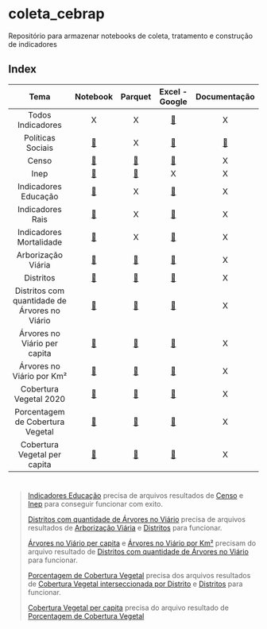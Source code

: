 # coleta_cebrap
Repositório para armazenar notebooks de coleta, tratamento e construção de indicadores

## Index
Tema|Notebook|Parquet|Excel - Google|Documentação|
|:-:|:-:|:-:|:-:|:-:|
|Todos Indicadores|X|X|[:link:][todos-indicadores-excel-google]|X|
|Políticas Sociais|[:link:][politicas-sociais-notebook]|X|[:link:][todos-indicadores-excel-google]|[:link:][politicas-sociais-doc]|
|Censo|[:link:][Censo-notebook]|[:link:][Censo-parquet]|[:link:][Censo-Excel-Google]|X|
|Inep|[:link:][Inep-notebook]|[:link:][Inep-parquet]|X|X|
|Indicadores Educação|[:link:][Indicadores-Educação-notebook]|X|[:link:][Indicadores-Educação-Excel-Google]|X|
|Indicadores Rais|[:link:][Indicadores-Rais-notebook]|X|[:link:][Indicadores-Rais-Excel-Google]|X|
|Indicadores Mortalidade|[:link:][indicadores-mortalidade-notebook]|X|[:link:][indicadores-mortalidade-excel-google]|X|
|Arborização Viária|[:link:][arborizacao-viaria-notebook]|[:link:][arborizacao-viaria-parquet]|[:link:][arborizacao-viaria-excel]|X|
|Distritos|[:link:][distritos-notebook]|[:link:][distritos-parquet]|[:link:][distritos-excel]|X|
|Distritos com quantidade de Árvores no Viário|[:link:][distritos-qtdd-arv-notebook]|[:link:][distritos-qtdd-arv-parquet]|[:link:][distritos-qtdd-arv-excel]|X|
|Árvores no Viário per capita|[:link:][arvores-per-capita-notebook]|[:link:][arvores-per-capita-parquet]|[:link:][arvores-per-capita-excel]|X|
|Árvores no Viário por Km²|[:link:][arvores-km-2-notebook]|[:link:][arvores-km-2-parquet]|[:link:][arvores-km-2-excel]|X|
|Cobertura Vegetal 2020|[:link:][cobertura-vegetal-notebook]|[:link:][cobertura-vegetal-parquet]|[:link:][cobertura-vegetal-excel]|X|
|Porcentagem de Cobertura Vegetal|[:link:][pct-cobertura-vegetal-notebook]|[:link:][pct-cobertura-vegetal-parquet]|[:link:][pct-cobertura-vegetal-excel]|X|
|Cobertura Vegetal per capita|[:link:][cobertura-vegetal-pcapita-notebook]|[:link:][cobertura-vegetal-pcapita-parquet]|[:link:][cobertura-vegetal-pcapita-excel]|X|

[Censo-notebook]: notebooks/colab/[cebrap]ibge_censo_setor_censitario.ipynb
[Censo-parquet]: https://drive.google.com/file/d/1WNv6iCmwaJzcXZvR2eHJSUcJvLUgnB1p/view?usp=sharing
[Censo-Excel-Google]: https://docs.google.com/spreadsheets/d/1DmwjVZN6-JCkBcyCk9vjl8IHpKY3sJ4Q/edit?usp=sharing&ouid=115854210799010302684&rtpof=true&sd=true

[politicas-sociais-notebook]: notebooks/colab/Pol%C3%ADticas%20Sociais/%5Bcebrap%5Dpoliticas_sociais.ipynb
[politicas-sociais-excel]: https://docs.google.com/spreadsheets/d/1c9SFkieO3DxosE4dspzBH3siB6c-j2UP/edit?pli=1&gid=204225681#gid=204225681
[politicas-sociais-doc]: docs/README.md

[Inep-notebook]: notebooks/colab/[cebrap]coleta_dados_educacao.ipynb
[Inep-parquet]: https://drive.google.com/file/d/1VCEejCcjFTEWfzPnCN4RWltAVZ3sZXxd/view?usp=sharing

[Indicadores-Educação-notebook]: notebooks/colab/[cebrap]indicadores_educacao.ipynb
[Indicadores-Educação-Excel-Google]: https://docs.google.com/spreadsheets/d/1QhZWl12L0Zu5zb5YQt6hscLNxvo2DWwx/edit?usp=sharing&ouid=115854210799010302684&rtpof=true&sd=true

[Indicadores-Rais-notebook]: notebooks/colab/[cebrap]indicadores_rais.ipynb
[Indicadores-Rais-Excel-Google]: https://docs.google.com/spreadsheets/d/12-92rKnLDn2XzJ3ESS-qJGu_ijRveM3L/edit?gid=1044977796#gid=1044977796

[indicadores-mortalidade-notebook]: notebooks/colab/[cebrap]indicadores_mortalidade.ipynb
[indicadores-mortalidade-excel-google]: https://docs.google.com/spreadsheets/d/1wDRZC8e1xuYIk99AHdjL5LkIFevf_6HU/edit?usp=sharing&ouid=115854210799010302684&rtpof=true&sd=true

[todos-indicadores-excel-google]: https://docs.google.com/spreadsheets/d/130ygeu4QAfmYdpcrA5C7I4BTrzUEJIM8/edit?usp=drive_web&ouid=115854210799010302684&rtpof=true

[arborizacao-viaria-notebook]: notebooks/jupyter/arborizacao_viaria/carregar_dados/malha_arborizacao_viaria.ipynb
[arborizacao-viaria-parquet]: https://drive.google.com/file/d/1yVm9x89TgSTJv6iaaHuG92VVMC-QpGCp/view?usp=drive_link
[arborizacao-viaria-excel]: https://docs.google.com/spreadsheets/d/1JFG6UZ21n286V6e6O2eISYnnfbnk7SB8/edit?usp=drive_link&ouid=104569777283565556490&rtpof=true&sd=true

[distritos-notebook]: notebooks/jupyter/arborizacao_viaria/carregar_dados/malha_distritos.ipynb
[distritos-parquet]: https://drive.google.com/file/d/1pofZK47J5I80Ipv4HByFlUC1fsCm9PE5/view?usp=drive_link
[distritos-excel]: https://docs.google.com/spreadsheets/d/1MZ38WV7JoVY1XawRmXvzz8eeghPW65TY/edit?usp=drive_link&ouid=104569777283565556490&rtpof=true&sd=trues

[distritos-qtdd-arv-notebook]: notebooks/jupyter/arborizacao_viaria/tratamento_dados/[prefeitura]arborizacao_viaria_qtd.ipynb
[distritos-qtdd-arv-parquet]: https://drive.google.com/file/d/1L6xnz-wBuo-mhTbtFcm4PxkfAZwldtkz/view?usp=drive_link
[distritos-qtdd-arv-excel]: https://docs.google.com/spreadsheets/d/1GfPqYOX_vOqR1yvJj5VQElmeX6-jBvLO/edit?usp=drive_link&ouid=104569777283565556490&rtpof=true&sd=true

[arvores-per-capita-notebook]: notebooks/jupyter/arborizacao_viaria/tratamento_dados/[prefeitura]arborizacao_viaria_per_capita.ipynb
[arvores-per-capita-parquet]: https://drive.google.com/file/d/1x8orGry56RBNNDXa10KYSB6ZdoKMdPUO/view?usp=drive_link
[arvores-per-capita-excel]: https://docs.google.com/spreadsheets/d/1EZft0Dkt4h5tyrpIMww70oux-PZY29nG/edit?usp=drive_link&ouid=104569777283565556490&rtpof=true&sd=true

[arvores-km-2-notebook]: notebooks/jupyter/arborizacao_viaria/tratamento_dados/[prefeitura]arborizacao_viaria_km_2.ipynb
[arvores-km-2-parquet]: https://drive.google.com/file/d/15muVH24CP03qk3y60ctnd6NX7gkPeZya/view?usp=drive_link
[arvores-km-2-excel]: https://docs.google.com/spreadsheets/d/1jNweHIS7YvwtNN98Y1Zj4twWJxYyI99Q/edit?usp=drive_link&ouid=104569777283565556490&rtpof=true&sd=true

 
[cobertura-vegetal-notebook]: notebooks/jupyter/cobertura_vegetal/download_data/malha_cobertura_vegetal.ipynb
[cobertura-vegetal-parquet]: https://drive.google.com/file/d/11h0X3DGcLN1_dy-HLl1boXynvUt29obx/view?usp=drive_link
[cobertura-vegetal-excel]: https://docs.google.com/spreadsheets/d/1ysS6IgFyk-HturNcIYkAzv-Y-984kVzk/edit?usp=drive_link&ouid=104569777283565556490&rtpof=true&sd=true

[pct-cobertura-vegetal-notebook]: notebooks/jupyter/cobertura_vegetal/treat_data/[cebrap]cobertura_vegetal_por_distrito.ipynb
[pct-cobertura-vegetal-parquet]: https://drive.google.com/file/d/11PQ_Ah6Rlu0AL3RMGomcWim-Dt81bg9I/view?usp=drive_link
[pct-cobertura-vegetal-excel]: https://docs.google.com/spreadsheets/d/16d2gSjdFUXJF6eXJvGI629bkiBfPKuDm/edit?usp=drive_link&ouid=104569777283565556490&rtpof=true&sd=true

[cobertura-vegetal-pcapita-notebook]: notebooks/jupyter/cobertura_vegetal/treat_data/[cebrap]cobertura_vegetal_per_capita.ipynb
[cobertura-vegetal-pcapita-parquet]: https://drive.google.com/file/d/1D8pel4LfYwACuTKXNZNAUfcxr87ruXOi/view?usp=drive_link
[cobertura-vegetal-pcapita-excel]: https://docs.google.com/spreadsheets/d/1N3iPIzF6w2BxaEF9AfyTym-7fdhl1GTb/edit?usp=drive_link&ouid=104569777283565556490&rtpof=true&sd=true

[intersec-cobertura-vegetal-notebook]: notebooks/jupyter/cobertura_vegetal/treat_data/overlay_distrito_cobertura_vegetal.ipynb

# 
> [Indicadores Educação][Inep-notebook] precisa de arquivos resultados de [Censo][Censo-notebook] e [Inep][Inep-notebook] para conseguir funcionar com exito.
> 
> [Distritos com quantidade de Árvores no Viário][distritos-qtdd-arv-notebook] precisa de arquivos resultados de [Arborização Viária][arborizacao-viaria-notebook] e [Distritos][distritos-notebook] para funcionar.
> 
> [Árvores no Viário per capita][arvores-per-capita-notebook] e [Árvores no Viário por Km²][arvores-km-2-notebook] precisam do arquivo resultado de [Distritos com quantidade de Árvores no Viário][distritos-qtdd-arv-notebook] para funcionar.
> 
> [Porcentagem de Cobertura Vegetal][pct-cobertura-vegetal-notebook] precisa dos arquivos resultados de [Cobertura Vegetal interseccionada por Distrito][intersec-cobertura-vegetal-notebook] e [Distritos][distritos-notebook] para funcionar.
> 
> [Cobertura Vegetal per capita][cobertura-vegetal-pcapita-notebook] precisa do arquivo resultado de [Porcentagem de Cobertura Vegetal][pct-cobertura-vegetal-notebook] 

